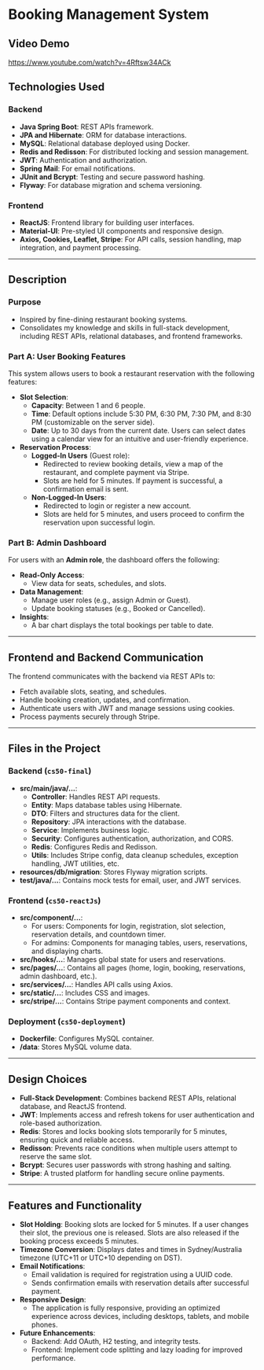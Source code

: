 # Booking Management System

## Video Demo
https://www.youtube.com/watch?v=4Rftsw34ACk
## Technologies Used

### Backend
- **Java Spring Boot**: REST APIs framework.
- **JPA and Hibernate**: ORM for database interactions.
- **MySQL**: Relational database deployed using Docker.
- **Redis and Redisson**: For distributed locking and session management.
- **JWT**: Authentication and authorization.
- **Spring Mail**: For email notifications.
- **JUnit and Bcrypt**: Testing and secure password hashing.
- **Flyway**: For database migration and schema versioning.

### Frontend
- **ReactJS**: Frontend library for building user interfaces.
- **Material-UI**: Pre-styled UI components and responsive design. 
- **Axios, Cookies, Leaflet, Stripe**: For API calls, session handling, map integration, and payment processing.

---

## Description

### Purpose
- Inspired by fine-dining restaurant booking systems.
- Consolidates my knowledge and skills in full-stack development, including REST APIs, relational databases, and frontend frameworks.

### Part A: User Booking Features
This system allows users to book a restaurant reservation with the following features:
- **Slot Selection**:
  - **Capacity**: Between 1 and 6 people.
  - **Time**: Default options include 5:30 PM, 6:30 PM, 7:30 PM, and 8:30 PM (customizable on the server side).
  - **Date**: Up to 30 days from the current date. Users can select dates using a calendar view for an intuitive and user-friendly experience.
- **Reservation Process**:
  - **Logged-In Users** (Guest role):
    - Redirected to review booking details, view a map of the restaurant, and complete payment via Stripe.
    - Slots are held for 5 minutes. If payment is successful, a confirmation email is sent.
  - **Non-Logged-In Users**:
    - Redirected to login or register a new account.
    - Slots are held for 5 minutes, and users proceed to confirm the reservation upon successful login.

### Part B: Admin Dashboard
For users with an **Admin role**, the dashboard offers the following:
- **Read-Only Access**:
  - View data for seats, schedules, and slots.
- **Data Management**:
  - Manage user roles (e.g., assign Admin or Guest).
  - Update booking statuses (e.g., Booked or Cancelled).
- **Insights**:
  - A bar chart displays the total bookings per table to date.

---

## Frontend and Backend Communication
The frontend communicates with the backend via REST APIs to:
- Fetch available slots, seating, and schedules.
- Handle booking creation, updates, and confirmation.
- Authenticate users with JWT and manage sessions using cookies.
- Process payments securely through Stripe.

---

## Files in the Project

### Backend (`cs50-final`)
- **src/main/java/...**:
  - **Controller**: Handles REST API requests.
  - **Entity**: Maps database tables using Hibernate.
  - **DTO**: Filters and structures data for the client.
  - **Repository**: JPA interactions with the database.
  - **Service**: Implements business logic.
  - **Security**: Configures authentication, authorization, and CORS.
  - **Redis**: Configures Redis and Redisson.
  - **Utils**: Includes Stripe config, data cleanup schedules, exception handling, JWT utilities, etc.
- **resources/db/migration**: Stores Flyway migration scripts.
- **test/java/...**: Contains mock tests for email, user, and JWT services.

### Frontend (`cs50-reactJs`)
- **src/component/...**:
  - For users: Components for login, registration, slot selection, reservation details, and countdown timer.
  - For admins: Components for managing tables, users, reservations, and displaying charts.
- **src/hooks/...**: Manages global state for users and reservations.
- **src/pages/...**: Contains all pages (home, login, booking, reservations, admin dashboard, etc.).
- **src/services/...**: Handles API calls using Axios.
- **src/static/...**: Includes CSS and images.
- **src/stripe/...**: Contains Stripe payment components and context.

### Deployment (`cs50-deployment`)
- **Dockerfile**: Configures MySQL container.
- **/data**: Stores MySQL volume data.

---

## Design Choices
- **Full-Stack Development**: Combines backend REST APIs, relational database, and ReactJS frontend.
- **JWT**: Implements access and refresh tokens for user authentication and role-based authorization.
- **Redis**: Stores and locks booking slots temporarily for 5 minutes, ensuring quick and reliable access.
- **Redisson**: Prevents race conditions when multiple users attempt to reserve the same slot.
- **Bcrypt**: Secures user passwords with strong hashing and salting.
- **Stripe**: A trusted platform for handling secure online payments.

---

## Features and Functionality
- **Slot Holding**: Booking slots are locked for 5 minutes. If a user changes their slot, the previous one is released. Slots are also released if the booking process exceeds 5 minutes.
- **Timezone Conversion**: Displays dates and times in Sydney/Australia timezone (UTC+11 or UTC+10 depending on DST).
- **Email Notifications**:
  - Email validation is required for registration using a UUID code.
  - Sends confirmation emails with reservation details after successful payment.
- **Responsive Design**:
  - The application is fully responsive, providing an optimized experience across devices, including desktops, tablets, and mobile phones.
- **Future Enhancements**:
  - Backend: Add OAuth, H2 testing, and integrity tests.
  - Frontend: Implement code splitting and lazy loading for improved performance.
